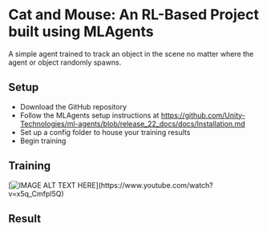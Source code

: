 # Cat and Mouse: An RL-Based Project built using MLAgents
A simple agent trained to track an object in the scene no matter where the agent or object randomly spawns. 

## Setup
- Download the GitHub repository
- Follow the MLAgents setup instructions at https://github.com/Unity-Technologies/ml-agents/blob/release_22_docs/docs/Installation.md
- Set up a config folder to house your training results
- Begin training

## Training
[![IMAGE ALT TEXT HERE]([https://img.youtube.com/vi/YOUTUBE_VIDEO_ID_HERE/0.jpg](https://www.youtube.com/watch?v=x5q_CmfpI5Q))](https://www.youtube.com/watch?v=x5q_CmfpI5Q)

## Result
